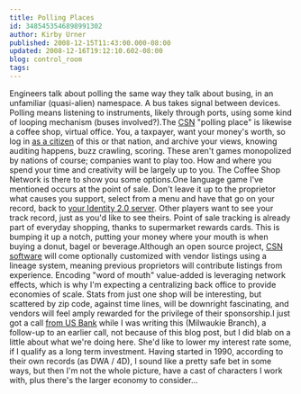```yaml
---
title: Polling Places
id: 3485453546898991302
author: Kirby Urner
published: 2008-12-15T11:43:00.000-08:00
updated: 2008-12-16T19:12:10.602-08:00
blog: control_room
tags: 
---
```


Engineers talk about polling the same way they talk about busing, in an unfamiliar (quasi-alien) namespace.  A bus takes signal between devices.  Polling means listening to instruments, likely through ports, using some kind of looping mechanism (buses involved?).The [CSN](http://mybizmo.blogspot.com/2008/12/voluntary-associations.html) "polling place" is likewise a coffee shop, virtual office.  You, a taxpayer, want your money's worth, so log in [as a citizen](http://worldgame.blogspot.com/2008/12/wanderers-2008123.html) of this or that nation, and archive your views, knowing auditing happens, buzz crawling, scoring.  These aren't games monopolized by nations of course; companies want to play too.  How and where you spend your time and creativity will be largely up to you.  The Coffee Shop Network is there to show you some options.One language game I've mentioned occurs at the point of sale.  Don't leave it up to the proprietor what causes you support, select from a menu and have that go on your record, back to [your Identity 2.0 server](http://controlroom.blogspot.com/2006/03/identity-20.html).  Other players want to see your track record, just as you'd like to see theirs.  Point of sale tracking is already part of everyday shopping, thanks to supermarket rewards cards.  This is bumping it up a notch, putting your money where your mouth is when buying a donut, bagel or beverage.Although an open source project, [CSN software](http://mybizmo.blogspot.com/2008/12/voluntary-associations.html) will come optionally customized with vendor listings using a lineage system, meaning previous proprietors will contribute listings from experience.  Encoding "word of mouth" value-added is leveraging network effects, which is why I'm expecting a centralizing back office to provide economies of scale.  Stats from just one shop will be interesting, but scattered by zip code, against time lines, will be downright fascinating, and vendors will feel amply rewarded for the privilege of their sponsorship.I just got a call [from US Bank](http://www.usbank.com/) while I was writing this (Milwaukie Branch), a follow-up to an earlier call, not because of this blog post, but I did blab on a little about what we're doing here.  She'd like to lower my interest rate some, if I qualify as a long term investment.  Having started in 1990, according to their own records (as DWA / 4D), I sound like a pretty safe bet in some ways, but then I'm not the whole picture, have a cast of characters I work with, plus there's the larger economy to consider...[](https://blogger.googleusercontent.com/img/b/R29vZ2xl/AVvXsEjcO6WGPQY-VlAV3eei5dcKFMCuQ5xIkodSHal6YwPho3Ci_cwApV5YKd11I_EsZy7sx5U_RAothDzhRKUvdXs3Mn6n5Po_ONF8XwrKy-J7hmKtHeLFmFYlo6syWcCssac_p9nh/s1600-h/csn_flickr.png)